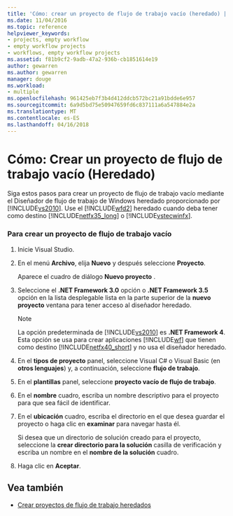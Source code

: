 ```yaml
---
title: 'Cómo: crear un proyecto de flujo de trabajo vacío (heredado) | Documentos de Microsoft'
ms.date: 11/04/2016
ms.topic: reference
helpviewer_keywords:
- projects, empty workflow
- empty workflow projects
- workflows, empty workflow projects
ms.assetid: f81b9cf2-9adb-47a2-936b-cb1851614e19
author: gewarren
ms.author: gewarren
manager: douge
ms.workload:
- multiple
ms.openlocfilehash: 961425eb7f3b4d412ddcb572bc21a91bdde6e957
ms.sourcegitcommit: 6a9d5bd75e50947659fd6c837111a6a547884e2a
ms.translationtype: MT
ms.contentlocale: es-ES
ms.lasthandoff: 04/16/2018
---
```

# <a name="how-to-create-an-empty-workflow-project-legacy"></a>Cómo: Crear un proyecto de flujo de trabajo vacío (Heredado)
Siga estos pasos para crear un proyecto de flujo de trabajo vacío mediante el Diseñador de flujo de trabajo de Windows heredado proporcionado por [!INCLUDE[vs2010](../misc/includes/vs2010_md.md)]. Use el [!INCLUDE[wfd2](../workflow-designer/includes/wfd2_md.md)] heredado cuando deba tener como destino [!INCLUDE[netfx35_long](../workflow-designer/includes/netfx35_long_md.md)] o [!INCLUDE[vstecwinfx](../workflow-designer/includes/vstecwinfx_md.md)].

### <a name="to-create-an-empty-workflow-project"></a>Para crear un proyecto de flujo de trabajo vacío

1.  Inicie Visual Studio.

2.  En el menú **Archivo**, elija **Nuevo** y después seleccione **Proyecto**.

     Aparece el cuadro de diálogo **Nuevo proyecto** .

3.  Seleccione el **.NET Framework 3.0** opción o **.NET Framework 3.5** opción en la lista desplegable lista en la parte superior de la **nuevo proyecto** ventana para tener acceso al diseñador heredado.

    > [!NOTE]
    > La opción predeterminada de [!INCLUDE[vs2010](../misc/includes/vs2010_md.md)] es **.NET Framework 4**. Esta opción se usa para crear aplicaciones [!INCLUDE[wf](../workflow-designer/includes/wf_md.md)] que tienen como destino [!INCLUDE[netfx40_short](../workflow-designer/includes/netfx40_short_md.md)] y no usa el diseñador heredado.

4.  En el **tipos de proyecto** panel, seleccione Visual C# o Visual Basic (en **otros lenguajes**) y, a continuación, seleccione **flujo de trabajo**.

5.  En el **plantillas** panel, seleccione **proyecto vacío de flujo de trabajo**.

6.  En el **nombre** cuadro, escriba un nombre descriptivo para el proyecto para que sea fácil de identificar.

7.  En el **ubicación** cuadro, escriba el directorio en el que desea guardar el proyecto o haga clic en **examinar** para navegar hasta él.

     Si desea que un directorio de solución creado para el proyecto, seleccione la **crear directorio para la solución** casilla de verificación y escriba un nombre en el **nombre de la solución** cuadro.

8.  Haga clic en **Aceptar**.

## <a name="see-also"></a>Vea también

- [Crear proyectos de flujo de trabajo heredados](../workflow-designer/creating-legacy-workflow-projects.md)